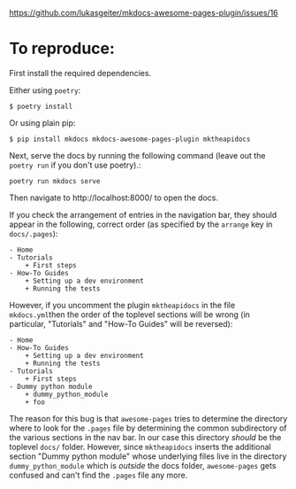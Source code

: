 https://github.com/lukasgeiter/mkdocs-awesome-pages-plugin/issues/16

# To reproduce:

First install the required dependencies.

Either using `poetry`:
```
$ poetry install
```

Or using plain pip:
```
$ pip install mkdocs mkdocs-awesome-pages-plugin mktheapidocs
```


Next, serve the docs by running the following command (leave out the `poetry run` if you don't use poetry).:
```
poetry run mkdocs serve
```
Then navigate to http://localhost:8000/ to open the docs.

If you check the arrangement of entries in the navigation bar, they should appear in the following, correct order (as specified by the `arrange` key in `docs/.pages`):
```
- Home
- Tutorials
    + First steps
- How-To Guides
    + Setting up a dev environment
    + Running the tests
```

However, if you uncomment the plugin `mktheapidocs` in the file `mkdocs.yml`then the order of the toplevel sections will be wrong (in particular, "Tutorials" and "How-To Guides" will be reversed):
```
- Home
- How-To Guides
    + Setting up a dev environment
    + Running the tests
- Tutorials
    + First steps
- Dummy python module
    + dummy_python_module
    + foo
```

The reason for this bug is that `awesome-pages` tries to determine the directory where to look for the `.pages` file by determining the common subdirectory of the various sections in the nav bar. In our case this directory _should_ be the toplevel `docs/` folder. However, since `mktheapidocs` inserts the additional section "Dummy python module" whose underlying files live in the directory `dummy_python_module` which is _outside_ the docs folder, `awesome-pages` gets confused and can't find the `.pages` file any more.
